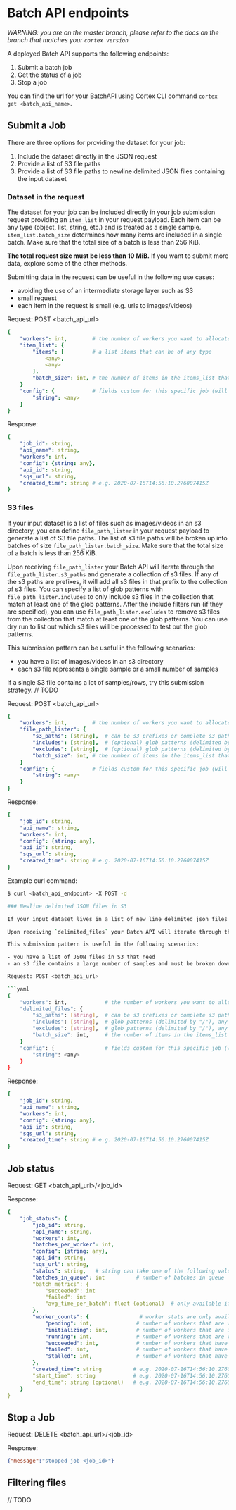 # Batch API endpoints

_WARNING: you are on the master branch, please refer to the docs on the branch that matches your `cortex version`_

A deployed Batch API supports the following endpoints:

1. Submit a batch job
1. Get the status of a job
1. Stop a job

You can find the url for your BatchAPI using Cortex CLI command `cortex get <batch_api_name>`.

## Submit a Job

There are three options for providing the dataset for your job:

1. Include the dataset directly in the JSON request
1. Provide a list of S3 file paths
1. Provide a list of S3 file paths to newline delimited JSON files containing the input dataset

### Dataset in the request

The dataset for your job can be included directly in your job submission request providing an `item_list` in your request payload. Each item can be any type (object, list, string, etc.) and is treated as a single sample. `item_list.batch_size` determines how many items are included in a single batch. Make sure that the total size of a batch is less than 256 KiB.

__The total request size must be less than 10 MiB.__ If you want to submit more data, explore some of the other methods.

Submitting data in the request can be useful in the following use cases:

- avoiding the use of an intermediate storage layer such as S3
- small request
- each item in the request is small (e.g. urls to images/videos)

Request: POST <batch_api_url>

```yaml
{
    "workers": int,        # the number of workers you want to allocate for this job
    "item_list": {
        "items": [         # a list items that can be of any type
            <any>,
            <any>
        ],
        "batch_size": int, # the number of items in the items_list that should be in a batch
    }
    "config": {            # fields custom for this specific job (will override values specified in api configuration)
        "string": <any>
    }
}

```

Response:

```yaml
{
    "job_id": string,
    "api_name": string,
    "workers": int,
    "config": {string: any},
    "api_id": string,
    "sqs_url": string,
    "created_time": string # e.g. 2020-07-16T14:56:10.276007415Z
}
```

### S3 files

If your input dataset is a list of files such as images/videos in an s3 directory, you can define `file_path_lister` in your request payload to generate a list of S3 file paths. The list of s3 file paths will be broken up into batches of size `file_path_lister.batch_size`. Make sure that the total size of a batch is less than 256 KiB.

Upon receiving `file_path_lister` your Batch API will iterate through the `file_path_lister.s3_paths` and generate a collection of s3 files. If any of the s3 paths are prefixes, it will add all s3 files in that prefix to the collection of s3 files. You can specify a list of glob patterns with `file_path_lister.includes` to only include s3 files in the collection that match at least one of the glob patterns. After the include filters run (if they are specified), you can use `file_path_lister.excludes` to remove s3 files from the collection that match at least one of the glob patterns. You can use dry run to list out which s3 files will be processed to test out the glob patterns.

This submission pattern can be useful in the following scenarios:

- you have a list of images/videos in an s3 directory
- each s3 file represents a single sample or a small number of samples

If a single S3 file contains a lot of samples/rows, try this submission strategy. // TODO

Request: POST <batch_api_url>

```yaml
{
    "workers": int,        # the number of workers you want to allocate for this job
    "file_path_lister": {
        "s3_paths": [string],  # can be s3 prefixes or complete s3 paths
        "includes": [string],  # (optional) glob patterns (delimited by "/"), any s3 file that satisfies at least one glob pattern in this list will be included in the dataset
        "excludes": [string],  # (optional) glob patterns (delimited by "/"), any s3 file that satisfies at least one glob pattern will be excluded from the dataset
        "batch_size": int, # the number of items in the items_list that should be in a batch
    }
    "config": {            # fields custom for this specific job (will override values specified in api configuration)
        "string": <any>
    }
}

```

Response:

```yaml
{
    "job_id": string,
    "api_name": string,
    "workers": int,
    "config": {string: any},
    "api_id": string,
    "sqs_url": string,
    "created_time": string # e.g. 2020-07-16T14:56:10.276007415Z
}
```

Example curl command:

```bash
$ curl <batch_api_endpoint> -X POST -d

### Newline delimited JSON files in S3

If your input dataset lives in a list of new line delimited json files in an s3 directory, you can define `delimited_files` in your request payload to break up the files into a list of JSON Objects of length `delimited_files.batch_size` and send it to your workers. Make sure that the total size of a batch is less than 256 KiB.

Upon receiving `delimited_files` your Batch API will iterate through the `delimited_files.s3_paths` and generate a collection of s3 files. If any of the s3 paths are prefixes, it will add all s3 files in that prefix to the collection of s3 files. You can specify a list of glob patterns with `delimited_files.includes` to only include s3 files in the collection that match at least one of the glob patterns. After the include filters run (if they are specified), you can use `delimited_files.excludes` to remove s3 files from the collection that match at least one of the glob patterns. You can use dry run to list out which s3 files will be processed to test out the glob patterns. Once the list of S3 files has been determined, the Batch API will partition the json objects into batches of size `delimited_files.batch_size` and submit them to your workers.

This submission pattern is useful in the following scenarios:

- you have a list of JSON files in S3 that need
- an s3 file contains a large number of samples and must be broken down into batches.

Request: POST <batch_api_url>

```yaml
{
    "workers": int,            # the number of workers you want to allocate for this job
    "delimited_files": {
        "s3_paths": [string],  # can be s3 prefixes or complete s3 paths
        "includes": [string],  # glob patterns (delimited by "/"), any s3 file that satisfies at least one glob pattern in this list will be included in the dataset (optional)
        "excludes": [string],  # glob patterns (delimited by "/"), any s3 file that satisfies at least one glob pattern will be excluded from the dataset (optional)
        "batch_size": int,     # the number of items in the items_list that should be in a batch (default: 1)
    }
    "config": {                # fields custom for this specific job (will override values specified in api configuration)
        "string": <any>
    }
}

```

Response:

```yaml
{
    "job_id": string,
    "api_name": string,
    "workers": int,
    "config": {string: any},
    "api_id": string,
    "sqs_url": string,
    "created_time": string # e.g. 2020-07-16T14:56:10.276007415Z
}
```

## Job status

Request: GET <batch_api_url>/<job_id>

Response:

```yaml
{
    "job_status": {
        "job_id": string,
        "api_name": string,
        "workers": int,
        "batches_per_worker": int,
        "config": {string: any},
        "api_id": string,
        "sqs_url": string,
        "status": string,   # string can take one of the following values: status_unknown|status_enqueuing|status_running|status_enqueue_failed|status_completed_with_failures|status_succeeded|status_unexpected_error|status_worker_error|status_worker_oom|status_stopped
        "batches_in_queue": int          # number of batches in queue
        "batch_metrics": {
            "succeeded": int
            "failed": int
            "avg_time_per_batch": float (optional)  # only available if batches have been completed
        },
        "worker_counts": {                # worker stats are only available when job status is running
            "pending": int,              # number of workers that are waiting for compute resources to be provisioned
            "initializing": int,         # number of workers that are initializing (downloading images, running your predictor's init function)
            "running": int,              # number of workers that are running and working on batches from the queue
            "succeeded": int,            # number of workers that have completed after verifying that the queue is empty
            "failed": int,               # number of workers that have failed
            "stalled": int,              # number of workers that have been stuck in pending for more than 10 minutes
        },
        "created_time": string          # e.g. 2020-07-16T14:56:10.276007415Z
        "start_time": string            # e.g. 2020-07-16T14:56:10.276007415Z
        "end_time": string (optional)   # e.g. 2020-07-16T14:56:10.276007415Z (only present if the job has completed)
    }
}
```

## Stop a Job

Request: DELETE <batch_api_url>/<job_id>

Response:

```json
{"message":"stopped job <job_id>"}
```

## Filtering files

// TODO
